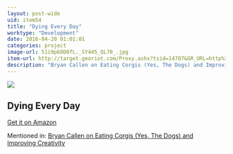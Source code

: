 ```yaml
---
layout: post-wide
uid: item54
title: "Dying Every Day"
worktype: "Development"
date: 2016-04-20 01:01:01
categories: project
image-url: 51i9p68D0fL._SY445_QL70_.jpg
item-url: http://target.georiot.com/Proxy.ashx?tsid=14707&GR_URL=http%3A%2F%2Fwww.amazon.com%2FDying-Every-Day-Seneca-Court-ebook%2Fdp%2FB00F8F7OZQ%2F
description: "Bryan Callen on Eating Corgis (Yes, The Dogs) and Improving Creativity"
---
```

<a href="http://target.georiot.com/Proxy.ashx?tsid=14707&GR_URL=http%3A%2F%2Fwww.amazon.com%2FDying-Every-Day-Seneca-Court-ebook%2Fdp%2FB00F8F7OZQ%2F" target="blank"><img src="../../../../img/thumbs/51i9p68D0fL._SY445_QL70_.jpg" class="prod-img"></a>
<h2>Dying Every Day</h2>
<p><a href="http://target.georiot.com/Proxy.ashx?tsid=14707&GR_URL=http%3A%2F%2Fwww.amazon.com%2FDying-Every-Day-Seneca-Court-ebook%2Fdp%2FB00F8F7OZQ%2F" target="blank">Get it on Amazon</a><p>
<p>Mentioned in: <a href="http://fourhourworkweek.com/2014/12/01/bryan-callen/" target="blank">Bryan Callen on Eating Corgis (Yes, The Dogs) and Improving Creativity</a></p>
